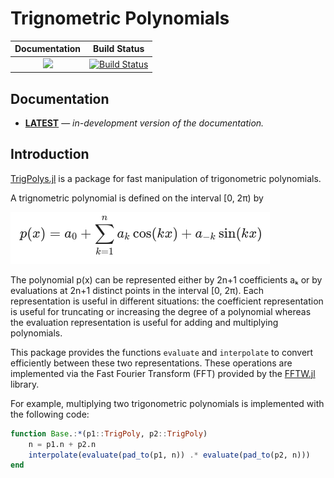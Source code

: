 # Trignometric Polynomials

| **Documentation** | **Build Status** |
|:-----------------:|:----------------:|
| [![][docs-latest-img]][docs-latest-url] | [![Build Status][build-img]][build-url] |


## Documentation

- [**LATEST**][docs-latest-url] &mdash; *in-development version of the documentation.*


## Introduction

[TrigPolys.jl](https://github.com/JuliaAlgebra/TrigPolys.jl) is a package for
fast manipulation of trigonometric polynomials.


A trignometric polynomial is defined on the interval [0, 2π) by

![Trig poly definition](img/trigpoly.png)

The polynomial p(x) can be represented either by 2n+1 coefficients aₖ or by
evaluations at 2n+1 distinct points in the interval [0, 2π). Each representation
is useful in different situations: the coefficient representation is useful for
truncating or increasing the degree of a polynomial whereas the evaluation
representation is useful for adding and multiplying polynomials.

This package provides the functions `evaluate` and `interpolate` to convert
efficiently between these two representations. These operations are implemented
via the Fast Fourier Transform (FFT) provided by the
[FFTW.jl](https://github.com/JuliaMath/FFTW.jl) library.

For example, multiplying two trigonometric polynomials is implemented with the
following code:

```julia
function Base.:*(p1::TrigPoly, p2::TrigPoly)
    n = p1.n + p2.n
    interpolate(evaluate(pad_to(p1, n)) .* evaluate(pad_to(p2, n)))
end
```


[docs-stable-img]: https://img.shields.io/badge/docs-stable-blue.svg
[docs-latest-img]: https://img.shields.io/badge/docs-latest-blue.svg
[docs-stable-url]: https://juliaalgebra.github.io/TrigPolys.jl/dev/
[docs-latest-url]: https://juliaalgebra.github.io/TrigPolys.jl/dev/

[build-img]: https://github.com/JuliaAlgebra/TrigPolys.jl/workflows/CI/badge.svg?branch=master
[build-url]: https://github.com/JuliaAlgebra/TrigPolys.jl/actions?query=workflow%3ACI
